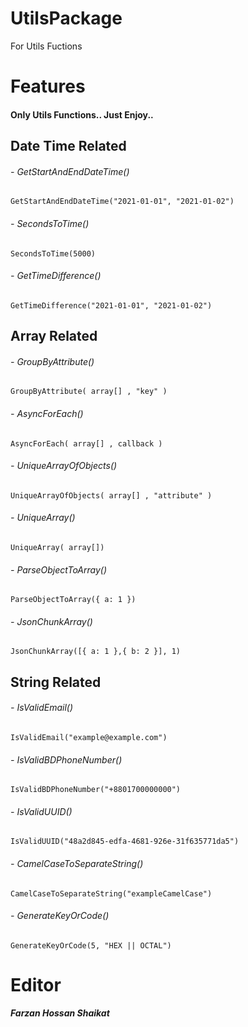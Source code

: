 # UtilsPackage

For Utils Fuctions

# Features

#### Only Utils Functions.. Just Enjoy..

## Date Time Related

###### - GetStartAndEndDateTime()

    GetStartAndEndDateTime("2021-01-01", "2021-01-02")

###### - SecondsToTime()

    SecondsToTime(5000)

###### - GetTimeDifference()

    GetTimeDifference("2021-01-01", "2021-01-02")

## Array Related

###### - GroupByAttribute()

    GroupByAttribute( array[] , "key" )

###### - AsyncForEach()

    AsyncForEach( array[] , callback )

###### - UniqueArrayOfObjects()

    UniqueArrayOfObjects( array[] , "attribute" )

###### - UniqueArray()

    UniqueArray( array[])

###### - ParseObjectToArray()

    ParseObjectToArray({ a: 1 })

###### - JsonChunkArray()

    JsonChunkArray([{ a: 1 },{ b: 2 }], 1)

## String Related

###### - IsValidEmail()

    IsValidEmail("example@example.com")

###### - IsValidBDPhoneNumber()

    IsValidBDPhoneNumber("+8801700000000")

###### - IsValidUUID()

    IsValidUUID("48a2d845-edfa-4681-926e-31f635771da5")

###### - CamelCaseToSeparateString()

    CamelCaseToSeparateString("exampleCamelCase")

###### - GenerateKeyOrCode()

    GenerateKeyOrCode(5, "HEX || OCTAL")

# Editor

**_Farzan Hossan Shaikat_**
